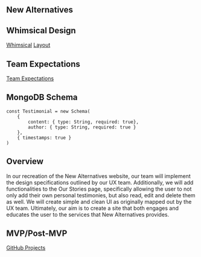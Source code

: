 ## New Alternatives

## Whimsical Design

[Whimsical](https://whimsical.com/NN3xdrnk9tSF5ZYB4h7tCR)
[Layout](https://docs.google.com/spreadsheets/d/1_HTuauhJnKuB55MthYL-fjn8GsOlpcB3B5yyCxbvB1M/edit?usp=sharing)

## Team Expectations

[Team Expectations](https://docs.google.com/document/d/1Wn9U6xTT2b8cHPhDDi26IrrnI56dgyESjfc8M38pJfk/edit?usp=sharing)

## MongoDB Schema

``` 
const Testimonial = new Schema(
    {
        content: { type: String, required: true},
        author: { type: String, required: true }
    },
    { timestamps: true }
)
``` 

## Overview

In our recreation of the New Alternatives website, our team will implement the design specifications outlined by our UX team. Additionally, we will add functionalities to the Our Stories page, specifically allowing the user to not only add their own personal testimonies, but also read, edit and delete them as well. We will create simple and clean UI as originally mapped out by the UX team. Ultimately, our aim is to create a site that both engages and educates the user to the services that New Alternatives provides. 

## MVP/Post-MVP

[GitHub Projects](https://github.com/chrisratsimba123/new-alternatives-app/projects/1)


